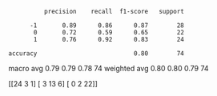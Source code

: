               precision    recall  f1-score   support

          -1       0.89      0.86      0.87        28
           0       0.72      0.59      0.65        22
           1       0.76      0.92      0.83        24

    accuracy                           0.80        74
   macro avg       0.79      0.79      0.78        74
weighted avg       0.80      0.80      0.79        74

[[24  3  1]
 [ 3 13  6]
 [ 0  2 22]]

